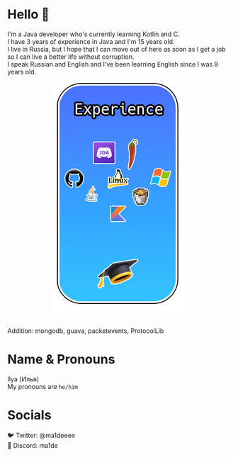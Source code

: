 # Hello 👋
I'm a Java developer who's currently learning Kotlin and C.<br>
I have 3 years of experience in Java and I'm 15 years old.<br>
I live in Russia, but I hope that I can move out of here as soon as I get a job so I can live a better life without corruption.<br>
I speak Russian and English and I've been learning English since I was 9 years old.<br>

<p align="center">
  <img src="https://github.com/ma1de/ma1de/blob/main/rounded%20thing%20idk.png" alt="Experiences">
</p>
<br>
Addition: mongodb, guava, packetevents, ProtocolLib

# Name & Pronouns
Ilya (Илья)<br>
My pronouns are `he/him`

# Socials
🐦 Twitter: @ma1deeee<br>
💬 Discord: ma1de<br>
